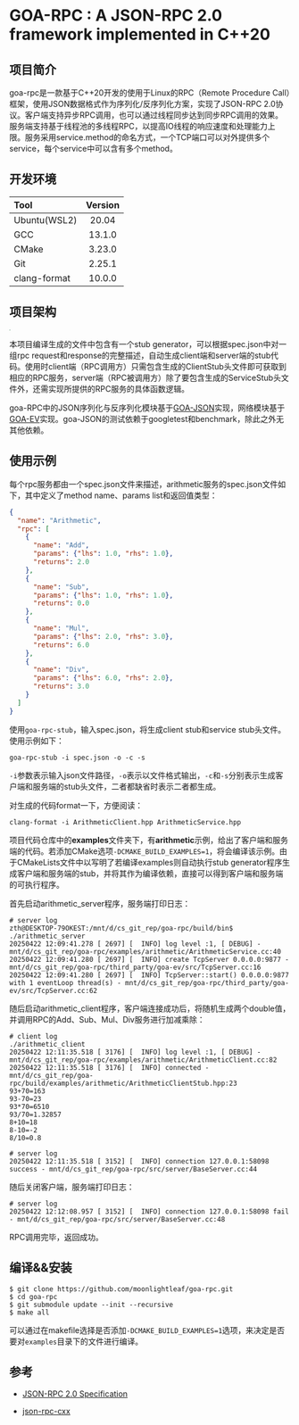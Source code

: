 # GOA-RPC : A JSON-RPC 2.0 framework implemented in C++20

## 项目简介

goa-rpc是一款基于C++20开发的使用于Linux的RPC（Remote Procedure Call）框架，使用JSON数据格式作为序列化/反序列化方案，实现了JSON-RPC 2.0协议。客户端支持异步RPC调用，也可以通过线程同步达到同步RPC调用的效果。服务端支持基于线程池的多线程RPC，以提高IO线程的响应速度和处理能力上限。服务采用service.method的命名方式，一个TCP端口可以对外提供多个service，每个service中可以含有多个method。

## 开发环境

| Tool | Version |
| :---- | :------: |
| Ubuntu(WSL2) | 20.04 |
| GCC |  13.1.0 |
| CMake | 3.23.0 |
| Git | 2.25.1 |
| clang-format | 10.0.0 |

## 项目架构

<img src=".\image&&uml\架构.png" style="zoom: 15%;" />

本项目编译生成的文件中包含有一个stub generator，可以根据spec.json中对一组rpc request和response的完整描述，自动生成client端和server端的stub代码。使用时client端（RPC调用方）只需包含生成的ClientStub头文件即可获取到相应的RPC服务，server端（RPC被调用方）除了要包含生成的ServiceStub头文件外，还需实现所提供的RPC服务的具体函数逻辑。

goa-RPC中的JSON序列化与反序列化模块基于[GOA-JSON](https://github.com/tianhang-Z/goa-json)实现，网络模块基于[GOA-EV](https://github.com/tianhang-Z/goa-ev)实现。goa-JSON的测试依赖于googletest和benchmark，除此之外无其他依赖。

## 使用示例

每个rpc服务都由一个spec.json文件来描述，arithmetic服务的spec.json文件如下，其中定义了method name、params list和返回值类型：

```json
{
  "name": "Arithmetic",
  "rpc": [
    {
      "name": "Add",
      "params": {"lhs": 1.0, "rhs": 1.0},
      "returns": 2.0
    },
    {
      "name": "Sub",
      "params": {"lhs": 1.0, "rhs": 1.0},
      "returns": 0.0
    },
    {
      "name": "Mul",
      "params": {"lhs": 2.0, "rhs": 3.0},
      "returns": 6.0
    },
    {
      "name": "Div",
      "params": {"lhs": 6.0, "rhs": 2.0},
      "returns": 3.0
    }
  ]
}
```

使用`goa-rpc-stub`，输入spec.json，将生成client stub和service stub头文件。使用示例如下：

```shell
goa-rpc-stub -i spec.json -o -c -s
```

`-i`参数表示输入json文件路径，`-o`表示以文件格式输出，`-c`和`-s`分别表示生成客户端和服务端的stub头文件，二者都缺省时表示二者都生成。

对生成的代码format一下，方便阅读：

```
clang-format -i ArithmeticClient.hpp ArithmeticService.hpp
```

项目代码仓库中的**examples**文件夹下，有**arithmetic**示例，给出了客户端和服务端的代码。若添加CMake选项`-DCMAKE_BUILD_EXAMPLES=1`，将会编译该示例。由于CMakeLists文件中以写明了若编译examples则自动执行stub generator程序生成客户端和服务端的stub，并将其作为编译依赖，直接可以得到客户端和服务端的可执行程序。

首先启动arithmetic_server程序，服务端打印日志：

```shell
# server log
zth@DESKTOP-79OKEST:/mnt/d/cs_git_rep/goa-rpc/build/bin$ ./arithmetic_server 
20250422 12:09:41.278 [ 2697] [  INFO] log level :1, [ DEBUG] - mnt/d/cs_git_rep/goa-rpc/examples/arithmetic/ArithmeticService.cc:40
20250422 12:09:41.280 [ 2697] [  INFO] create TcpServer 0.0.0.0:9877 - mnt/d/cs_git_rep/goa-rpc/third_party/goa-ev/src/TcpServer.cc:16
20250422 12:09:41.280 [ 2697] [  INFO] TcpServer::start() 0.0.0.0:9877 with 1 eventLoop thread(s) - mnt/d/cs_git_rep/goa-rpc/third_party/goa-ev/src/TcpServer.cc:62
```

随后启动arithmetic_client程序，客户端连接成功后，将随机生成两个double值，并调用RPC的Add、Sub、Mul、Div服务进行加减乘除：

```shell
# client log
./arithmetic_client 
20250422 12:11:35.518 [ 3176] [  INFO] log level :1, [ DEBUG] - mnt/d/cs_git_rep/goa-rpc/examples/arithmetic/ArithmeticClient.cc:82
20250422 12:11:35.518 [ 3176] [  INFO] connected - mnt/d/cs_git_rep/goa-rpc/build/examples/arithmetic/ArithmeticClientStub.hpp:23
93+70=163
93-70=23
93*70=6510
93/70=1.32857
8+10=18
8-10=-2
8/10=0.8

# server log
20250422 12:11:35.518 [ 3152] [  INFO] connection 127.0.0.1:58098 success - mnt/d/cs_git_rep/goa-rpc/src/server/BaseServer.cc:44
```

随后关闭客户端，服务端打印日志：

```shell
# server log
20250422 12:12:08.957 [ 3152] [  INFO] connection 127.0.0.1:58098 fail - mnt/d/cs_git_rep/goa-rpc/src/server/BaseServer.cc:48
```

RPC调用完毕，返回成功。

## 编译&&安装

```shell
$ git clone https://github.com/moonlightleaf/goa-rpc.git
$ cd goa-rpc
$ git submodule update --init --recursive
$ make all
```

可以通过在makefile选择是否添加`-DCMAKE_BUILD_EXAMPLES=1`选项，来决定是否要对`examples`目录下的文件进行编译。

## 参考

- [JSON-RPC 2.0 Specification](https://www.jsonrpc.org/specification)

- [json-rpc-cxx](https://github.com/jsonrpcx/json-rpc-cxx)

  
